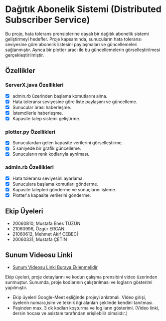 # Dağıtık Abonelik Sistemi (Distributed Subscriber Service)

Bu proje, hata tolerans prensiplerine dayalı bir dağıtık abonelik sistemi geliştirmeyi hedefler. Proje kapsamında, sunucuların hata toleransı seviyesine göre abonelik listesini paylaşmaları ve güncellemeleri sağlanmıştır. Ayrıca bir plotter aracı ile bu güncellemelerin görselleştirilmesi gerçekleştirilmiştir.

## Özellikler

### ServerX.java Özellikleri
- [x] admin.rb üzerinden başlama komutlarını alma.
- [x] Hata toleransı seviyesine göre liste paylaşımı ve güncelleme.
- [x] Sunucular arası haberleşme.
- [x] İstemcilerle haberleşme.
- [x] Kapasite talep sistemi geliştirme.

### plotter.py Özellikleri
- [x] Sunuculardan gelen kapasite verilerini görselleştirme.
- [x] 5 saniyede bir grafik güncelleme.
- [x] Sunucuların renk kodlarıyla ayrılması.

### admin.rb Özellikleri
- [x] Hata toleransı seviyesini ayarlama.
- [x] Sunuculara başlama komutları gönderme.
- [x] Kapasite talepleri gönderme ve sonuçlarını işleme.
- [x] Plotter'a kapasite verilerini gönderme.

## Ekip Üyeleri
- 20060810, Mustafa Enes TÜZÜN
- 21060996, Özgür ERCAN
- 21060612, Mehmet Akif CEBECİ
- 20060331, Mustafa ÇETİN

## Sunum Videosu Linki
- [Sunum Videosu Linki Buraya Eklenmelidir](#)

Ekip üyeleri, proje detaylarını ve kodun çalışma prensibini video üzerinden sunmuştur. Sunumda, proje kodlarının çalıştırılması ve logların gösterimi yapılmıştır.
- Ekip üyeleri Google-Meet eşliğinde projeyi anlatmalı. Video girişi, üyelerin numara,isim ve teknik ilgi alanları şeklinde kendini tanıtması.
- Peşinden max. 3 dk kodları koşturma ve log.ların gösterimi. (Video linki, dersin hocası ve asistanı tarafından  erişilebilir olmalıdır.)
